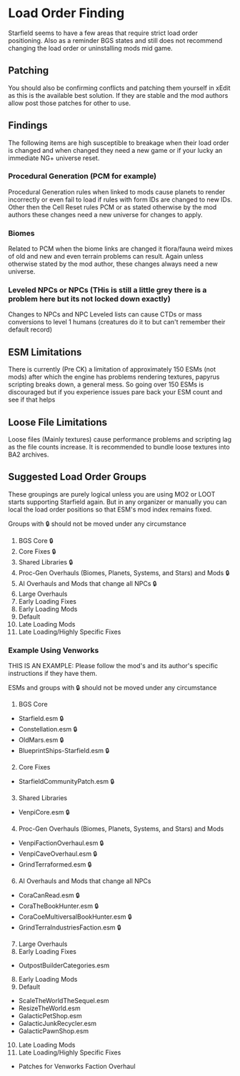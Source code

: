 # Load Order Finding

Starfield seems to have a few areas that require strict load order positioning. Also as a reminder BGS states and still does not recommend changing the load order or uninstalling mods mid game. 

## Patching 

You should also be confirming conflicts and patching them yourself in xEdit as this is the available best solution. If they are stable and the mod authors allow post those patches for other to use. 

## Findings

The following items are high susceptible to breakage when their load order is changed and when changed they need a new game or if your lucky an immediate NG+ universe reset. 

### Procedural Generation (PCM for example)

Procedural Generation rules when linked to mods cause planets to render incorrectly or even fail to load if rules with form IDs are changed to new IDs. Other then the Cell Reset rules PCM or as stated otherwise by the mod authors these changes need a new universe for changes to apply. 

### Biomes

Related to PCM when the biome links are changed it flora/fauna weird mixes of old and new and even terrain problems can result. Again unless otherwise stated by the mod author, these changes always need a new universe.

### Leveled NPCs or NPCs (THis is still a little grey there is a problem here but its not locked down exactly)

Changes to NPCs and NPC Leveled lists can cause CTDs or mass conversions to level 1 humans (creatures do it to but can't remember their default record)

## ESM Limitations

There is currently (Pre CK) a limitation of approximately 150 ESMs (not mods) after which the engine has problems rendering textures, papyrus scripting breaks down, a general mess. So going over 150 ESMs is discouraged but if you experience issues pare back your ESM count and see if that helps

##  Loose File Limitations

Loose files (Mainly textures) cause performance problems and scripting lag as the file counts increase. It is recommended to bundle loose textures into BA2 archives. 

## Suggested Load Order Groups

These groupings are purely logical unless you are using MO2 or LOOT starts supporting Starfield again. But in any organizer or manually you can local the load order positions so that ESM's mod index remains fixed. 

Groups with :lock: should not be moved under any circumstance

1.  BGS Core :lock:
2.  Core Fixes :lock:
3.  Shared Libraries :lock:
4.  Proc-Gen Overhauls (Biomes, Planets, Systems, and Stars) and Mods :lock:
5.  AI Overhauls and Mods that change all NPCs :lock:
6.  Large Overhauls
7.  Early Loading Fixes
8.  Early Loading Mods
9.  Default
10. Late Loading Mods
11. Late Loading/Highly Specific Fixes

### Example Using Venworks

THIS IS AN EXAMPLE: Please follow the mod's and its author's specific instructions if they have them. 

ESMs and groups with :lock: should not be moved under any circumstance

01. BGS Core
  - Starfield.esm :lock:
  - Constellation.esm :lock:
  - OldMars.esm :lock:
  - BlueprintShips-Starfield.esm :lock:
02. Core Fixes
  - StarfieldCommunityPatch.esm :lock:
03. Shared Libraries
  - VenpiCore.esm :lock:
04. Proc-Gen Overhauls (Biomes, Planets, Systems, and Stars) and Mods
  - VenpiFactionOverhaul.esm :lock:
  - VenpiCaveOverhaul.esm :lock:
  - GrindTerraformed.esm :lock:
06. AI Overhauls and Mods that change all NPCs
  - CoraCanRead.esm :lock:
  - CoraTheBookHunter.esm :lock:
  - CoraCoeMultiversalBookHunter.esm :lock:
  - GrindTerraIndustriesFaction.esm :lock:
07. Large Overhauls
08. Early Loading Fixes
  - OutpostBuilderCategories.esm
08. Early Loading Mods
09. Default
  - ScaleTheWorldTheSequel.esm
  - ResizeTheWorld.esm
  - GalacticPetShop.esm
  - GalacticJunkRecycler.esm
  - GalacticPawnShop.esm
10. Late Loading Mods
11. Late Loading/Highly Specific Fixes
  - Patches for Venworks Faction Overhaul
